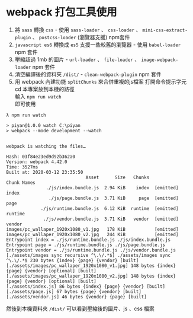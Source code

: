 # webpack 打包工具使用
1. 將 `sass` 轉換 `css` - 使用 `sass-loader` 、 `css-loader` 、 `mini-css-extract-plugin` 、 `postcss-loader` (瀏覽器支援) npm套件
2. `javascript es6` 轉換成 `es5` 支援一些較舊的瀏覽器 - 使用 `babel-loader` npm 套件
3. 壓縮超過 1mb 的圖片 - `url-loader` 、 `file-loader` 、 `image-webpack-loader` npm 套件
4. 清空編譯後的資料夾 `/dist/` - `clean-webpack-plugin` npm 套件
5. 用 webpack 內建功能 `splitChunks` 來合併重複的js檔案
打開命令提示字元<br>
cd 本專案放到本機的路徑<br>
輸入 `npm run watch` <br>
即可使用

```
λ npm run watch

> piyan@1.0.0 watch C:\piyan
> webpack --mode development --watch


webpack is watching the files…

Hash: 03f84e23ed9d92b362a0
Version: webpack 4.42.0
Time: 3527ms
Built at: 2020-03-12 23:35:50
                              Asset      Size   Chunks             Chunk Names
               ./js/index.bundle.js  2.94 KiB    index  [emitted]  index
                ./js/page.bundle.js  3.71 KiB     page  [emitted]  page
             ./js/runtime.bundle.js  6.12 KiB  runtime  [emitted]  runtime
              ./js/vendor.bundle.js  3.71 KiB   vendor  [emitted]  vendor
images/pc_wallaper_1920x1080_v1.jpg   178 KiB           [emitted]
images/pc_wallaper_1920x1080_v2.jpg   244 KiB           [emitted]
Entrypoint index = ./js/runtime.bundle.js ./js/index.bundle.js
Entrypoint page = ./js/runtime.bundle.js ./js/page.bundle.js
Entrypoint vendor = ./js/runtime.bundle.js ./js/vendor.bundle.js
[./assets/images sync recursive ^\.\/.*$] ./assets/images sync ^\.\/.*$ 230 bytes {index} {page} {vendor} [built]
[./assets/images/pc_wallaper_1920x1080_v1.jpg] 148 bytes {index} {page} {vendor} [optional] [built]
[./assets/images/pc_wallaper_1920x1080_v2.jpg] 148 bytes {index} {page} {vendor} [optional] [built]
[./assets/index.js] 86 bytes {index} {page} {vendor} [built]
[./assets/page.js] 67 bytes {page} {vendor} [built]
[./assets/vendor.js] 46 bytes {vendor} {page} [built]

```

然後到本機資料夾 `/dist/` 可以看到壓縮後的圖片、js 、css 檔案

